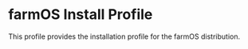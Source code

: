 # farmOS Install Profile

This profile provides the installation profile for the farmOS distribution.
